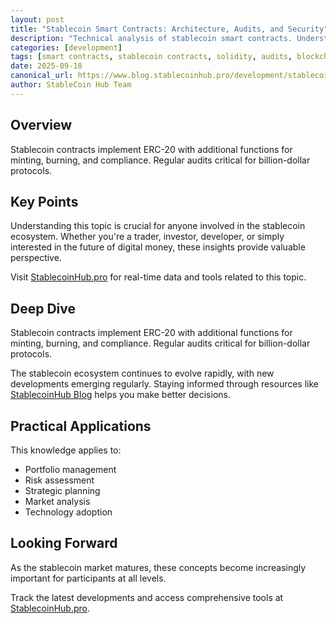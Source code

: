 ```yaml
---
layout: post
title: "Stablecoin Smart Contracts: Architecture, Audits, and Security"
description: "Technical analysis of stablecoin smart contracts. Understand minting, burning, freezing functions, and security considerations."
categories: [development]
tags: [smart contracts, stablecoin contracts, solidity, audits, blockchain development]
date: 2025-09-18
canonical_url: https://www.blog.stablecoinhub.pro/development/stablecoin-smart-contracts/
author: StableCoin Hub Team
---
```


## Overview

Stablecoin contracts implement ERC-20 with additional functions for minting, burning, and compliance. Regular audits critical for billion-dollar protocols.

## Key Points

Understanding this topic is crucial for anyone involved in the stablecoin ecosystem. Whether you're a trader, investor, developer, or simply interested in the future of digital money, these insights provide valuable perspective.

Visit [StablecoinHub.pro](https://www.stablecoinhub.pro) for real-time data and tools related to this topic.

## Deep Dive

Stablecoin contracts implement ERC-20 with additional functions for minting, burning, and compliance. Regular audits critical for billion-dollar protocols.

The stablecoin ecosystem continues to evolve rapidly, with new developments emerging regularly. Staying informed through resources like [StablecoinHub Blog](https://www.blog.stablecoinhub.pro) helps you make better decisions.

## Practical Applications

This knowledge applies to:
- Portfolio management
- Risk assessment
- Strategic planning
- Market analysis
- Technology adoption

## Looking Forward

As the stablecoin market matures, these concepts become increasingly important for participants at all levels.

Track the latest developments and access comprehensive tools at [StablecoinHub.pro](https://www.stablecoinhub.pro).
